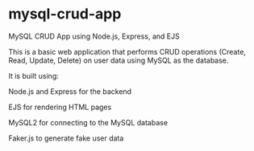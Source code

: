 # mysql-crud-app
MySQL CRUD App using Node.js, Express, and EJS

This is a basic web application that performs CRUD operations (Create, Read, Update, Delete) on user data using MySQL as the database.

It is built using:

  Node.js and Express for the backend

  EJS for rendering HTML pages

  MySQL2 for connecting to the MySQL database

  Faker.js to generate fake user data
